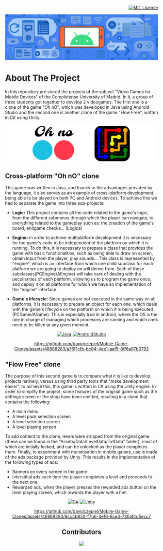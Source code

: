 <!-- LICENSE -->
<div align="right">

  [![MIT License][license-shield]][license-url]
</div>
  
  <!-- Make your project stand out with a banner -->
  <a href="https://github.com/ArmynC/ArminC-AutoExec/archive/master.zip"><img src="AndroidBanner.png" alt="ArminC AutoExec"></a>

<!-- What is your project about??? -->
# About The Project
In this repository are stored the projects of the subject "Video Games for Mobile Devices" of the Complutense University of Madrid. In it, a group of three students got together to develop 2 videogames. The first one is a clone of the game "Oh nO", which was developed in Java using Android Studio and the second one is another clone of the game "Flow Free", written in C# using Unity. 

  <div align="center"><img src="GamesIcons.png" height="125" alt="ArminC AutoExec"></div>


<!-- Tell the world what are the main technologies/libraries behind this project -->
## Cross-platform "Oh nO" clone 

This game was written in Java, and thanks to the advantages provided by the language, it also serves as an example of cross-platform development, being able to be played on both PC and Android devices. To achieve this we had to separate the game into three sub-projects:

- **Logic:** This project contains all the code related to the game's logic, from the different submenus through which the player can navigate, to everything related to the gameplay such as: the creation of the game's board, endgame checks... (Logica)

- **Engine:** In order to achieve multiplatform development it is necessary for the game's code to be independent of the platform on which it is running. To do this, it is necessary to prepare a class that provides the game with basic functionalities, such as being able to draw on screen, obtain input from the player, play sounds... This class is represented by "engine", which is an interface from which one child subclass for each platform we are going to deploy on will derive from. Each of these subclasses(PCEngine/AEngine) will take care of dealing with the peculiarities of each platform, allowing us to program the game once, and deploy it on all platforms for which we have an implementation of the "engine" interface.

- **Game's lifecycle:** Since games are not executed in the same way on all platforms, it is necessary to prepare an object for each one, which deals with the game's lifecycle on the platform on which it is being executed (PCGame/AGame). This is especially true in android, where the OS is the one in charge of managing which processes are running and which ones need to be killed at any given moment.

<!-- PROJECT SHIELDS -->
<!--
*** I'm using markdown "reference style" links for readability.
*** Reference links are enclosed in brackets [ ] instead of parentheses ( ).
*** See the bottom of this document for the declaration of the reference variables
*** for contributors-url, forks-url, etc. This is an optional, concise syntax you may use.
*** https://www.markdownguide.org/basic-syntax/#reference-style-links
-->
<div align="center">

[![Java][Java.com]][Java-url]
[![AndroidStudio][AndroidStudio.com]][AndroidStudio-url]
</div>
<div align="center">

  https://github.com/davidczepiel/Mobile-Game-Clones/assets/48888283/a76f1cfb-bc04-4ee1-aaf5-8ff6a97b0792
</div>

## "Flow Free" clone 
The purpose of this second game is to compare what it is like to develop projects natively, versus using third party tools that "make development easier", to achieve this, this game is written in C# using the Unity engine. In order to simplify the project, some features of the original game such as the settings screen or the shop have been omitted, resulting in a clone that contains the following:

- A main menu
- A level pack selection screen
- A level selection screen 
- A level playing screen

To add content to the clone, levels were stripped from the original game (these can be found in the "Assets/Data/LevelData/TxtData" folder), most of which are initially locked, and can be unlocked as the player completes them. Finally, to experiment with monetisation in mobile games, use is made of the ads package provided by Unity. This results in the implementation of the following types of ads:

- Banners on every screen in the game
- Interstitial ads each time the player completes a level and proceeds to the next one
- Rewarded ads, when the player presses the rewarded ads button on the level playing screen, which rewards the player with a hint 

<div align="center">

[![C#][C#.com]][C#-url]
[![Unity][Unity.com]][Unity-url]
</div>
<div align="center">

  

https://github.com/davidczepiel/Mobile-Game-Clones/assets/48888283/8cc4b830-f7b6-4ef6-8ce3-730af4d5ecc7
</div>


<!-- Let everyone know who made this project possible -->
<h2 align="center">
 Contributors 
</h3>
<p align="center"> 
  <a href="https://github.com/davidczepiel/OhNo-FlowFree-Clones/graphs/contributors">
    <img src="https://contrib.rocks/image?repo=davidczepiel/OhNo-FlowFree-Clones" height = "100px"/>
  </a>
</p>


<!-- MARKDOWN LINKS & IMAGES -->
<!-- https://www.markdownguide.org/basic-syntax/#reference-style-links -->

[license-shield]: https://img.shields.io/github/license/othneildrew/Best-README-Template.svg?style=for-the-badge
[license-url]: https://github.com/othneildrew/Best-README-Template/blob/master/LICENSE.txt
[linkedin-shield]: https://img.shields.io/badge/-LinkedIn-black.svg?style=for-the-badge&logo=linkedin&colorB=555

[C#.com]: https://img.shields.io/badge/c%23-%23239120.svg?style=for-the-badge&logo=c-sharp&logoColor=white
[C#-url]: https://learn.microsoft.com/en-us/dotnet/csharp/

[Unity.com]: https://img.shields.io/badge/unity-%23000000.svg?style=for-the-badge&logo=unity&logoColor=white
[Unity-url]: https://learn.microsoft.com/en-us/dotnet/csharp/

[Java.com]: https://img.shields.io/badge/java-%23ED8B00.svg?style=for-the-badge&logo=openjdk&logoColor=white
[Java-url]: https://www.java.com/en/

[AndroidStudio.com]: https://img.shields.io/badge/Android%20Studio-3DDC84.svg?style=for-the-badge&logo=android-studio&logoColor=white
[AndroidStudio-url]: https://developer.android.com/studio/intro?hl=en
